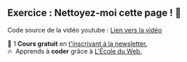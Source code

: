 ## Exercice : Nettoyez-moi cette page ! 🧼

Code source de la vidéo youtube : [Lien vers la vidéo](https://www.youtube.com/watch?v=GQT10kptwfs)

🚀 1 **Cours gratuit** en [t'inscrivant à la newsletter.](https://www.le-designer-du-web.com/news) <br>
🔥  &nbsp;Apprends à **coder** grâce à [L'École du Web.](https://www.ecole-du-web.net)
